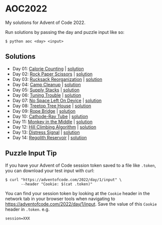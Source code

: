 # AOC2022

My solutions for Advent of Code 2022.

Run solutions by passing the day and puzzle input like so:
```
$ python aoc <day> <input>
```

## Solutions

* Day 01: [Calorie Counting](https://adventofcode.com/2022/day/1) | [solution](./aoc/solutions/day01.py)
* Day 02: [Rock Paper Scissors](https://adventofcode.com/2022/day/2) | [solution](./aoc/solutions/day02.py)
* Day 03: [Rucksack Reorganization](https://adventofcode.com/2022/day/3) | [solution](./aoc/solutions/day03.py)
* Day 04: [Camp Cleanup](https://adventofcode.com/2022/day/4) | [solution](./aoc/solutions/day04.py)
* Day 05: [Supply Stacks](https://adventofcode.com/2022/day/5) | [solution](./aoc/solutions/day05.py)
* Day 06: [Tuning Trouble](https://adventofcode.com/2022/day/6) | [solution](./aoc/solutions/day06.py)
* Day 07: [No Space Left On Device](https://adventofcode.com/2022/day/7) | [solution](./aoc/solutions/day07.py)
* Day 08: [Treetop Tree House](https://adventofcode.com/2022/day/8) | [solution](./aoc/solutions/day08.py)
* Day 09: [Rope Bridge](https://adventofcode.com/2022/day/9) | [solution](./aoc/solutions/day09.py)
* Day 10: [Cathode-Ray Tube](https://adventofcode.com/2022/day/10) | [solution](./aoc/solutions/day10.py)
* Day 11: [Monkey in the Middle](https://adventofcode.com/2022/day/11) | [solution](./aoc/solutions/day11.py)
* Day 12: [Hill Climbing Algorithm](https://adventofcode.com/2022/day/12) | [solution](./aoc/solutions/day12.py)
* Day 13: [Distress Signal](https://adventofcode.com/2022/day/13) | [solution](./aoc/solutions/day13.py)
* Day 14: [Regolith Reservoir](https://adventofcode.com/2022/day/14) | [solution](./aoc/solutions/day14.py)


## Puzzle Input Tip

If you have your Advent of Code session token saved to a file like `.token`, you can download your test input with curl:
```
$ curl "https://adventofcode.com/2022/day/1/input" \
       --header "Cookie: $(cat .token)"
```
You can find your session token by looking at the `Cookie` header in the network tab
in your browser tools when navigating to https://adventofcode.com/2022/day/1/input.
Save the value of this `Cookie` header in `.token`. e.g.
```
session=XXX
```
